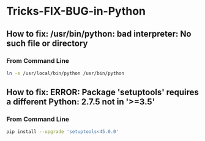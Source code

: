 # Tricks-FIX-BUG-in-Python

## How to fix: /usr/bin/python: bad interpreter: No such file or directory

### From Command Line 
```bash
ln -s /usr/local/bin/python /usr/bin/python
```

## How to fix: ERROR: Package 'setuptools' requires a different Python: 2.7.5 not in '>=3.5'
### From Command Line 
```bash
pip install --upgrade 'setuptools<45.0.0'
```
